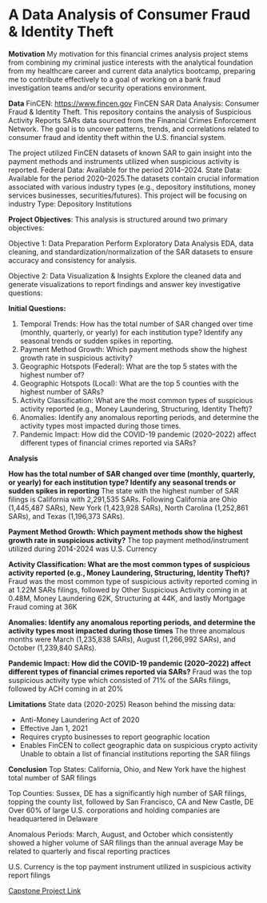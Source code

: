 
# A Data Analysis of Consumer Fraud & Identity Theft

**Motivation**
My motivation for this financial crimes analysis project stems from combining my criminal justice interests with the analytical foundation from my healthcare career and current data analytics bootcamp, preparing me to contribute effectively to a goal of working on a bank fraud investigation teams and/or security operations environment.

**Data**
FinCEN: https://www.fincen.gov
FinCEN SAR Data Analysis: Consumer Fraud & Identity Theft. This repository contains the analysis of Suspicious Activity Reports SARs data sourced from the Financial Crimes Enforcement Network. The goal is to uncover patterns, trends, and correlations related to consumer fraud and identity theft within the U.S. financial system. 

The project utilized FinCEN datasets of known SAR to gain insight into the payment methods and instruments utilized when suspicious activity is reported. Federal Data: Available for the period 2014–2024. State Data: Available for the period 2020–2025.The datasets contain crucial information associated with various industry types (e.g., depository institutions, money services businesses, securities/futures). This project will be focusing on industry Type: Depository Institutions 

**Project Objectives**: This analysis is structured around two primary objectives: 

Objective 1: Data Preparation Perform Exploratory Data Analysis EDA, data cleaning, and standardization/normalization of the SAR datasets to ensure accuracy and consistency for analysis. 

Objective 2: Data Visualization & Insights Explore the cleaned data and generate visualizations to report findings and answer key investigative questions: 

**Initial Questions:**  
1. Temporal Trends: How has the total number of SAR changed over time (monthly, quarterly, or yearly) for each institution type? Identify any seasonal trends or sudden spikes in reporting.
2. Payment Method Growth: Which payment methods show the highest growth rate in suspicious activity?
3. Geographic Hotspots (Federal): What are the top 5 states with the highest number of?
4. Geographic Hotspots (Local): What are the top 5 counties with the highest number of SARs?
5. Activity Classification: What are the most common types of suspicious activity reported (e.g., Money Laundering, Structuring, Identity Theft)?
6. Anomalies: Identify any anomalous reporting periods, and determine the activity types most impacted during those times.
7. Pandemic Impact: How did the COVID-19 pandemic (2020–2022) affect different types of financial crimes reported via SARs?

**Analysis**

**How has the total number of SAR changed over time (monthly, quarterly, or yearly) for each institution type? Identify any seasonal trends or sudden spikes in reporting**
The state with the highest number of SAR filings is California with 2,291,535 SARs. Following California are Ohio (1,445,487 SARs), New York (1,423,928 SARs), North Carolina (1,252,861 SARs), and Texas (1,196,373 SARs). 

**Payment Method Growth: Which payment methods show the highest growth rate in suspicious activity?**
The top payment method/instrument utilized during 2014-2024 was U.S. Currency 

**Activity Classification: What are the most common types of suspicious activity reported (e.g., Money Laundering, Structuring, Identity Theft)?**
Fraud was the most common type of suspicious activity reported coming in at 1.22M SARs filings, followed by Other Suspicious Activity coming in at 0.48M, Money Laundering 62K, Structuring at 44K, and lastly Mortgage Fraud coming at 36K

**Anomalies: Identify any anomalous reporting periods, and determine the activity types most impacted during those times**
The three anomalous months were March (1,235,838 SARs), August (1,266,992 SARs), and October (1,239,840 SARs). 

**Pandemic Impact: How did the COVID-19 pandemic (2020–2022) affect different types of financial crimes reported via SARs?**
Fraud was the top suspicious activity type which consisted of 71% of the SARs filings, followed by ACH coming in at 20% 

**Limitations**
State data (2020-2025) 
Reason behind the missing data:  
- Anti-Money Laundering Act of 2020
- Effective Jan 1, 2021
- Requires crypto businesses to report geographic location
- Enables FinCEN to collect  geographic data on suspicious crypto activity
Unable to obtain a list of financial institutions reporting the SAR filings

**Conclusion**
Top States:  California, Ohio, and New York have the highest total number of SAR filings

Top Counties: Sussex, DE has a significantly high number of SAR filings, topping the county list, followed by San Francisco, CA and New Castle, DE
Over 60% of large U.S. corporations and holding companies are headquartered in Delaware

Anomalous Periods: March, August, and October which consistently showed a higher volume of SAR filings than the annual average
May be related to quarterly and fiscal reporting practices 

U.S. Currency is the top payment instrument utilized in suspicious activity report filings


[Capstone Project Link ](https://app.powerbi.com/view?r=eyJrIjoiOGU3MTMxZmItNGQ0My00NzFjLWIzYTQtMDc3MDZmY2NkN2UwIiwidCI6IjEwMWRhNTg3LTE4NDMtNGY1Mi04YjhhLTE3YjA2OWM2NmQzMyIsImMiOjJ9)    





